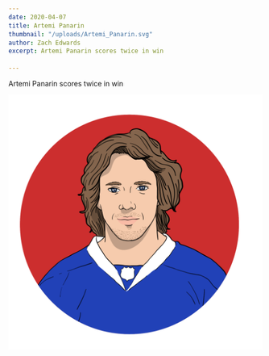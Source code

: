 ```yaml
---
date: 2020-04-07
title: Artemi Panarin
thumbnail: "/uploads/Artemi_Panarin.svg"
author: Zach Edwards
excerpt: Artemi Panarin scores twice in win

---
```


Artemi Panarin scores twice in win

![](/uploads/Artemi_Panarin.svg)